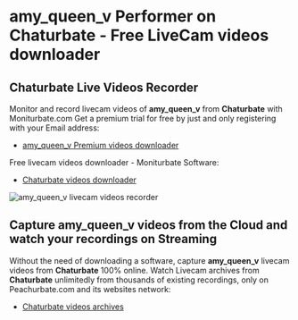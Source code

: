 # amy_queen_v Performer on Chaturbate - Free LiveCam videos downloader

## Chaturbate Live Videos Recorder

Monitor and record livecam videos of **amy_queen_v** from **Chaturbate** with Moniturbate.com
Get a premium trial for free by just and only registering with your Email address:
* [amy_queen_v Premium videos downloader](https://moniturbate.com/request-demo-licence-key.html)

Free livecam videos downloader - Moniturbate Software:
* [Chaturbate videos downloader](https://moniturbate.com/moniturbate-download-software.html)

![amy_queen_v livecam videos recorder](https://peachurnet.com/templates/moniturbate-software.png)


## Capture amy_queen_v videos from the Cloud and watch your recordings on Streaming

Without the need of downloading a software, capture **amy_queen_v** livecam videos from **Chaturbate** 100% online.
Watch Livecam archives from **Chaturbate** unlimitedly from thousands of existing recordings, only on Peachurbate.com and its websites network:
* [Chaturbate videos archives](https://peachurnet.com/)